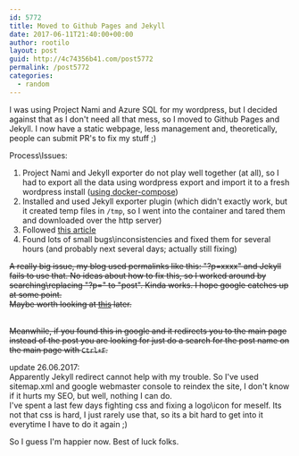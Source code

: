 ```yaml
---
id: 5772
title: Moved to Github Pages and Jekyll
date: 2017-06-11T21:40:00+00:00
author: rootilo
layout: post
guid: http://4c74356b41.com/post5772
permalink: /post5772
categories:
  - random
---
```


I was using Project Nami and Azure SQL for my wordpress, but I decided against that as I don't need all that mess, so I moved to Github Pages and Jekyll. I now have a static webpage, less management and, theoretically, people can submit PR's to fix my stuff ;)

Process\Issues:  
1. Project Nami and Jekyll exporter do not play well together (at all), so I had to export all the data using wordpress export and import it to a fresh wordpress install ([using docker-compose](https://docs.docker.com/compose/wordpress/))
2. Installed and used Jekyll exporter plugin (which didn't exactly work, but it created temp files in `/tmp`, so I went into the container and tared them and downloaded over the http server)
3. Followed [this article](https://www.smashingmagazine.com/2014/08/build-blog-jekyll-github-pages/)
4. Found lots of small bugs\inconsistencies and fixed them for several hours (and probably next several days; actually still fixing)

<strike>A really big issue, my blog used permalinks like this: "?p=xxxx" and Jekyll fails to use that. No ideas about how to fix this, so I worked around by searching\replacing "?p=" to "post". Kinda works. I hope google catches up at some point.</br>
Maybe worth looking at [this](https://github.com/jekyll/jekyll-redirect-from) later.<br><br>

Meanwhile, if you found this in google and it redirects you to the main page instead of the post you are looking for just do a search for the post name on the main page with `Ctrl+F`.</strike>

update 26.06.2017:  
Apparently Jekyll redirect cannot help with my trouble. So I've used sitemap.xml and google webmaster console to reindex the site, I don't know if it hurts my SEO, but well, nothing I can do.  
I've spent a last few days fighting css and fixing a logo\icon for meself. Its not that css is hard, I just rarely use that, so its a bit hard to get into it everytime I have to do it again ;)

So I guess I'm happier now. Best of luck folks.
